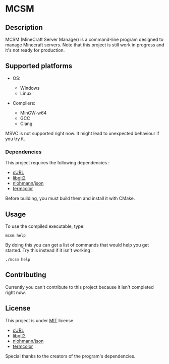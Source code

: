 # MCSM

## Description

MCSM (MineCraft Server Manager) is a command-line program designed to manage Minecraft servers. Note that this project is still work in progress and it's not ready for production.

## Supported platforms

* OS:
  * Windows
  * Linux

* Compilers:
  * MinGW-w64
  * GCC
  * Clang

MSVC is not supported right now. It might lead to unexpected behaviour if you try it.

### Dependencies

This project requires the following dependencies :

* [cURL](https://github.com/curl/curl)
* [libgit2](https://github.com/libgit2/libgit2)
* [nlohmann/json](https://github.com/nlohmann/json)
* [termcolor](https://github.com/ikalnytskyi/termcolor)

Before building, you must build them and install it with CMake.

## Usage

To use the compiled executable, type:

    mcsm help

By doing this you can get a list of commands that would help you get started. Try this instead if it isn't working :

    ./mcsm help

## Contributing

Currently you can't contribute to this project because it isn't completed right now.

## License

This project is under [MIT](LICENSE) license.

* [cURL](https://curl.se/docs/copyright.html)
* [libgit2](https://github.com/libgit2/libgit2/blob/main/COPYING)
* [nlohmann/json](https://github.com/nlohmann/json/blob/develop/LICENSE.MIT)
* [termcolor](https://github.com/ikalnytskyi/termcolor/LICENSE)

Special thanks to the creators of the program's dependencies.